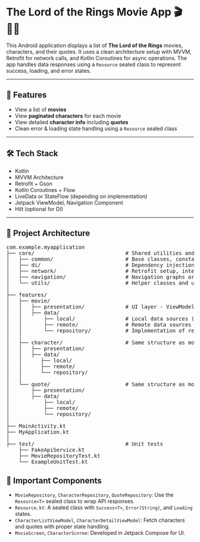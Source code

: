 # The Lord of the Rings Movie App 🎬🧙‍♂️

This Android application displays a list of **The Lord of the Rings** movies, characters, and their quotes. It uses a clean architecture setup with MVVM, Retrofit for network calls, and Kotlin Coroutines for async operations. The app handles data responses using a `Resource` sealed class to represent success, loading, and error states.

---

## 🚀 Features

- View a list of **movies**
- View **paginated characters** for each movie
- View detailed **character info** including **quotes**
- Clean error & loading state handling using a `Resource` sealed class

---

## 🛠️ Tech Stack

- Kotlin
- MVVM Architecture
- Retrofit + Gson
- Kotlin Coroutines + Flow
- LiveData or StateFlow (depending on implementation)
- Jetpack ViewModel, Navigation Component
- Hilt (optional for DI)

---

## 📁 Project Architecture
<pre>
com.example.myapplication
├── core/                             # Shared utilities and configuration
│   ├── common/                       # Base classes, constants
│   ├── di/                           # Dependency injection modules (Hilt)
│   ├── network/                      # Retrofit setup, interceptors, response handling
│   ├── navigation/                   # Navigation graphs or destinations
│   └── utils/                        # Helper classes and utilities
│
├── features/
│   ├── movie/
│   │   ├── presentation/             # UI layer - ViewModel, Fragment, Adapter
│   │   ├── data/
│   │       ├── local/                # Local data sources (Room DB, cache)
│   │       ├── remote/               # Remote data sources (API calls using Retrofit)
│   │       └── repository/           # Implementation of repository interface                  
│   │
│   ├── character/                    # Same structure as movie
│   │   ├── presentation/
│   │   ├── data/
│   │      ├── local/
│   │      ├── remote/
│   │      └── repository/
│   │
│   └── quote/                        # Same structure as movie
│       ├── presentation/
│       ├── data/
│           ├── local/
│           ├── remote/
│           └── repository/       
│
├── MainActivity.kt
├── MyApplication.kt
│
├── test/                             # Unit tests
    ├── FakeApiService.kt
    ├── MovieRepositoryTest.kt
    └── ExampleUnitTest.kt
</pre>


## 🧪 Important Components

- `MovieRepository`, `CharacterRepository`, `QuoteRepository`: Use the `Resource<T>` sealed class to wrap API responses.
- `Resource.kt`: A sealed class with `Success<T>`, `Error(String)`, and `Loading` states.
- `CharacterListViewModel`, `CharacterDetailViewModel`: Fetch characters and quotes with proper state handling.
- `MovieScreen`, `CharacterScnree`: Developed in Jetpack Compose for UI.



